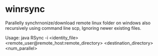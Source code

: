# winrsync
Parallelly synchrnonize/download remote linux folder on windows also recursively using command line scp, Ignoring newer existing files. 

Usage: java RSync -i <identity_file> <remote_user@remote_host:remote_directory> <destination_directory> <num_parallel>
